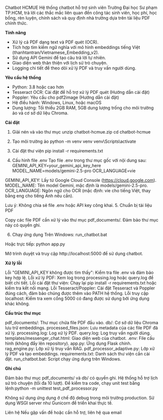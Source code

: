 Chatbot HCMUE
Hệ thống chatbot hỗ trợ sinh viên Trường Đại học Sư phạm TP.HCM, trả lời các thắc mắc liên quan đến công tác sinh viên, học phí, học bổng, rèn luyện, chính sách và quy định nhà trường dựa trên tài liệu PDF chính thức.

**Tính năng**

- Xử lý cả PDF dạng text và PDF quét (OCR).
- Tích hợp tìm kiếm ngữ nghĩa với mô hình embeddings tiếng Việt (thanhtantran/Vietnamese_Embedding_v2).
- Sử dụng API Gemini để tạo câu trả lời tự nhiên.
- Giao diện web thân thiện với lịch sử trò chuyện.
- Logging chi tiết để theo dõi xử lý PDF và truy vấn người dùng.

**Yêu cầu hệ thống**

- Python: 3.8 hoặc cao hơn
- Tesseract OCR: Cài đặt để hỗ trợ xử lý PDF quét (Hướng dẫn cài đặt)
- Poppler: Yêu cầu cho pdf2image (Hướng dẫn cài đặt)
- Hệ điều hành: Windows, Linux, hoặc macOS
- Dung lượng: Tối thiểu 2GB RAM, 5GB dung lượng trống cho môi trường ảo và cơ sở dữ liệu Chroma.

**Cài đặt**
1. Giải nén và vào thư mục
unzip chatbot-hcmue.zip
cd chatbot-hcmue

2. Tạo môi trường ảo
python -m venv venv
venv\Scripts\activate

3. Cài đặt thư viện
pip install -r requirements.txt

4. Cấu hình file .env
Tạo file .env trong thư mục gốc với nội dung sau:
GEMINI_API_KEY=your_gemini_api_key_here
MODEL_NAME=models/gemini-2.5-pro
OCR_LANGUAGE=vie


GEMINI_API_KEY: Lấy từ Google Cloud Console (https://cloud.google.com).
MODEL_NAME: Tên model Gemini, mặc định là models/gemini-2.5-pro.
OCR_LANGUAGE: Ngôn ngữ cho OCR (mặc định: vie cho tiếng Việt, thay bằng eng cho tiếng Anh nếu cần).

Lưu ý: Không chia sẻ file .env hoặc API key công khai.
5. Chuẩn bị tài liệu PDF

Copy các file PDF cần xử lý vào thư mục pdf_documents/.
Đảm bảo thư mục này có quyền ghi.

6. Chạy ứng dụng
Trên Windows:
run_chatbot.bat

Hoặc trực tiếp:
python app.py


Mở trình duyệt và truy cập http://localhost:5000 để sử dụng chatbot.

**Xử lý lỗi**

Lỗi "GEMINI_API_KEY không được tìm thấy": Kiểm tra file .env và đảm bảo key hợp lệ.
Lỗi xử lý PDF: Xem log trong processing.log hoặc query.log để biết chi tiết.
Lỗi cài đặt thư viện: Chạy lại pip install -r requirements.txt hoặc kiểm tra kết nối mạng.
Lỗi Tesseract/Poppler: Cài đặt Tesseract và Poppler đúng cách, đảm bảo chúng được thêm vào PATH hệ thống.
Lỗi truy cập localhost: Kiểm tra xem cổng 5000 có đang được sử dụng bởi ứng dụng khác không.

**Cấu trúc thư mục**

pdf_documents/: Thư mục chứa file PDF đầu vào.
db/: Cơ sở dữ liệu Chroma lưu trữ embeddings.
processed_files.json: Lưu metadata của các file PDF đã xử lý.
processing.log: Log xử lý PDF.
query.log: Log truy vấn người dùng.
templates/messenger_chat.html: Giao diện web của chatbot.
.env: File cấu hình (không đẩy lên repository).
app.py: Ứng dụng Flask chính.
rag_engine.py: Lớp xử lý truy vấn RAG.
pdf_processor_adaptive.py: Lớp xử lý PDF và tạo embeddings.
requirements.txt: Danh sách thư viện cần cài đặt.
run_chatbot.bat: Script chạy ứng dụng trên Windows.

**Ghi chú**

Đảm bảo thư mục pdf_documents/ và db/ có quyền ghi.
Hệ thống hỗ trợ lịch sử trò chuyện (tối đa 10 lượt).
Để kiểm tra code, chạy unit test bằng lệnh:python -m unittest test_pdf_processor.py


Không sử dụng ứng dụng ở chế độ debug trong môi trường production. Sử dụng WSGI server như Gunicorn để triển khai thực tế.

Liên hệ
Nếu gặp vấn đề hoặc cần hỗ trợ, liên hệ qua email